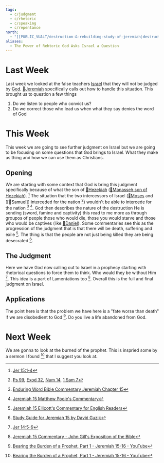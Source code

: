 ```yaml
---
tags:
  - c/judgment
  - c/rhetoric
  - c/speaking
  - c/repentance
north:
  - "[[PUBLIC_VUALT/destruction-&-rebuilding-study-of-jeremiah|destruction-&-rebuilding-study-of-jeremiah]]"
aliases:
  - The Power of Rehtoric God Asks Israel a Question
---
```

# Last Week
Last week we looked at the false teachers [Israel](../p-nation-of-israel.md) that they will not be judged by [God](God.md). [🧑Jeremiah](%F0%9F%A7%91Jeremiah.md) specifically calls out how to handle this situation. This brought us to question a few things
1. Do we listen to people who convict us?
2. Do we correct those who lead us when what they say denies the word of God

# This Week
[^guzik]: [Study Guide for Jeremiah 15 by David Guzik](https://www.blueletterbible.org/comm/guzik_david/study-guide/jeremiah/jeremiah-15.cfm)
[^garner-howes]: [Jeremiah 15 - Garner-Howes Baptist Commentary - Bible Commentaries - StudyLight.org](https://www.studylight.org/commentaries/eng/ghb/jeremiah-15.html)
[^matthew-poole]: [Jeremiah 15 Matthew Poole's Commentary](https://biblehub.com/commentaries/poole/jeremiah/15.htm)
[^ellicott]: [Jeremiah 15 Ellicott's Commentary for English Readers](https://biblehub.com/commentaries/ellicott/jeremiah/15.htm)
[^john-gill]: [Jeremiah 15 Commentary - John Gill's Exposition of the Bible](https://www.biblestudytools.com/commentaries/gills-exposition-of-the-bible/jeremiah-15/)
[^matthew-henry]: [Jeremiah 15 Commentary - Matthew Henry Commentary on the Whole Bible (Complete)](https://www.biblestudytools.com/commentaries/matthew-henry-complete/jeremiah/15.html)
[^enduring-word]: [Enduring Word Bible Commentary Jeremiah Chapter 15](https://enduringword.com/bible-commentary/jeremiah-15/)
[^m1]: [Jer 15:1-4](Jer%2015.md)


This week we are going to see further judgment on Israel but we are going to be focusing on some questions that God brings to Israel. What they make us thing and how we can use them as Christians.

## Opening
We are starting with some context that God is bring this judgment specifically because of what the son of [🧑Hezekiah](%F0%9F%A7%91Hezekiah.md) ([🧑Manasseh son of Hezekiah](%F0%9F%A7%91Manasseh%20son%20of%20Hezekiah.md)). [^m1] 
The situation that the two intercessors of Israel ([🧑Moses](%F0%9F%A7%91Moses.md) and [[🧑Samuel]] interceded for the nation [^b1]) wouldn't be able to intercede for the nation [^enduring-word] [^matthew-poole]. 
God then describes the nature of the destruction He is sending (sword, famine and captivity) this read to me more as through groupos of people those who would die, those you would starve and those who would be captives (like [🧑Daniel](%F0%9F%A7%91Daniel.md)). 
Some commentaries see this as the progression of the judgment that is that there will be death, suffering and exile [^ellicott].
The thing is that the people are not just being killed they are being desecrated [^guzik].


[^b1]: [Ps 99](Ps%2099.md), [Exod 32](Exod%2032.md), [Num 14](Num%2014.md), [1 Sam 7](1%20Sam%207.md)

## The Judgment
Here we have God now calling out to Israel in a prophecy starting with rhetorical questions to force them to think. Who would they be without Him [^1]. This idea is a part of Lamentations too [^john-gill]. Overall this is the full and final judgment on Israel.


## Applications
The point here is that the problem we have here is a "fate worse than death" if we are disobedient to God [^2]. Do you live a life abandoned from God.

# Next Week
We are gonna to look at the burned of the prophet. This is inspried some by a sermon I found [^2] that I suggest you look at.

[^1]: [Jer 14:5-9](Jer%2014.md)

[^2]: [Bearing the Burden of a Prophet, Part 1 - Jeremiah 15-16 - YouTube](https://www.youtube.com/watch?v=flafePNgfks)
